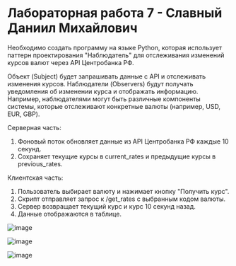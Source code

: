 # Лабораторная работа 7 - Славный Даниил Михайлович 

Необходимо создать программу на языке Python, которая использует паттерн проектирования "Наблюдатель" для отслеживания изменений курсов валют через API Центробанка РФ.

Объект (Subject) будет запрашивать данные с API и отслеживать изменения курсов.
Наблюдатели (Observers) будут получать уведомления об изменении курса и отображать информацию. Например, наблюдателями могут быть различные компоненты системы, которые отслеживают конкретные валюты (например, USD, EUR, GBP).

Серверная часть:
1. Фоновый поток обновляет данные из API Центробанка РФ каждые 10 секунд.
2. Сохраняет текущие курсы в current_rates и предыдущие курсы в previous_rates.

Клиентская часть:
1. Пользователь выбирает валюту и нажимает кнопку "Получить курс".
2. Скрипт отправляет запрос к /get_rates с выбранным кодом валюты.
3. Сервер возвращает текущий курс и курс 10 секунд назад.
4. Данные отображаются в таблице.

![image](https://github.com/user-attachments/assets/87ed6ff7-34d1-42a2-b63d-3b8a20c004a2)

![image](https://github.com/user-attachments/assets/06bd9f66-1509-41e5-9bbf-ef867ebe1dd6)

![image](https://github.com/user-attachments/assets/751cef61-02dc-43d2-8627-78b3f6050b0b)
